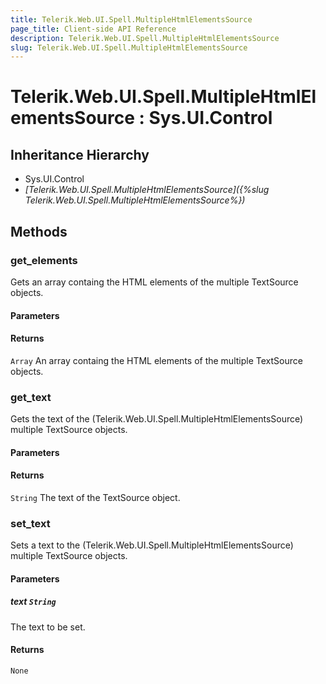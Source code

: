 ```yaml
---
title: Telerik.Web.UI.Spell.MultipleHtmlElementsSource
page_title: Client-side API Reference
description: Telerik.Web.UI.Spell.MultipleHtmlElementsSource
slug: Telerik.Web.UI.Spell.MultipleHtmlElementsSource
---
```


# Telerik.Web.UI.Spell.MultipleHtmlElementsSource : Sys.UI.Control 

## Inheritance Hierarchy

* Sys.UI.Control
* *[Telerik.Web.UI.Spell.MultipleHtmlElementsSource]({%slug Telerik.Web.UI.Spell.MultipleHtmlElementsSource%})*

## Methods

###  get_elements

Gets an array containg the HTML elements of the multiple TextSource objects.

#### Parameters

#### Returns

`Array` An array containg the HTML elements of the multiple TextSource objects.

###  get_text

Gets the text of the (Telerik.Web.UI.Spell.MultipleHtmlElementsSource) multiple TextSource objects.

#### Parameters

#### Returns

`String` The text of the TextSource object.

###  set_text

Sets a text to the (Telerik.Web.UI.Spell.MultipleHtmlElementsSource) multiple TextSource objects.

#### Parameters

##### text `String`

The text to be set.

#### Returns

`None` 


